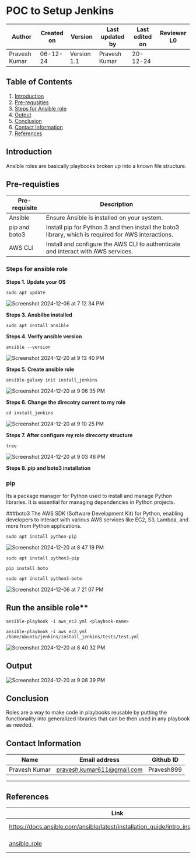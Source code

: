 
# **POC to Setup Jenkins**

| **Author** | **Created on** | **Version** | **Last updated by** | **Last edited on** | **Reviewer L0** |
|------------|-------------|-----------|--------------|-------------|-----------|
| Pravesh Kumar | 06-12-24 | Version 1.1 | Pravesh Kumar | 20-12-24 |  |


## **Table of Contents**

1. [Introduction](#introduction)
2. [Pre-requsities](#pre-requisties)
3. [Steps for Ansible role](#steps-for-ansible-role)
4. [Output](#output)
5. [Conclusion](#conculsion)
6. [Contact Information](#contact-information)
7. [References](#references)

 
 
 ## Introduction

Ansible roles are basically playbooks broken up into a known file structure.


 ## Pre-requisties

|Pre-requisite	|Description|
|-----|------|
|Ansible| Ensure Ansible is installed on your system.|
|pip and boto3| Install pip for Python 3 and then install the boto3 library, which is required for AWS interactions.|
|AWS CLI| Install and configure the AWS CLI to authenticate and interact with AWS services.|


### Steps for ansible role

**Steps 1. Update your OS**
```
sudo apt update
```
![Screenshot 2024-12-06 at 7 12 34 PM](https://github.com/user-attachments/assets/25d580c3-3065-4dee-8b33-5ff39691554d)


**Steps 3. Ansbilbe installed**
```
sudo apt install ansible
```

**Steps 4. Verify ansible version**

```
ansible --version
```
![Screenshot 2024-12-20 at 9 13 40 PM](https://github.com/user-attachments/assets/7df16a11-da90-47ed-9343-e7bd7336d14f)



**Steps 5. Create ansible role** 

```
ansible-galaxy init install_jenkins
```
![Screenshot 2024-12-20 at 9 06 35 PM](https://github.com/user-attachments/assets/c06ee123-e16d-4379-9c1f-40673060f6a9)


**Steps 6. Change the direcotry current to my role**
```
cd install_jenkins
```
![Screenshot 2024-12-20 at 9 10 25 PM](https://github.com/user-attachments/assets/5b0570ac-4eaa-4f12-80e3-11aa47978be4)



**Steps 7. After configure my role direcorty structure**
```
tree
```
![Screenshot 2024-12-20 at 9 03 46 PM](https://github.com/user-attachments/assets/09cb2896-e534-465f-b6aa-393e48d74442)




**Steps 8. pip and boto3 installation**

### pip
Its a package manager for Python used to install and manage Python libraries. It is essential for managing dependencies in Python projects. 

###boto3
The AWS SDK (Software Development Kit) for Python, enabling developers to interact with various AWS services like EC2, S3, Lambda, and more from Python applications.

```
sudo apt install python-pip
```
![Screenshot 2024-12-20 at 8 47 19 PM](https://github.com/user-attachments/assets/0b712784-8f42-46a6-9b8d-26d08a3b8a96)

```
sudo apt install python3-pip
```

```
pip install boto
```

```
sudo apt install python3-boto
```

![Screenshot 2024-12-06 at 7 21 07 PM](https://github.com/user-attachments/assets/05cf6b57-9a20-494c-a9fe-3ecc28eba1b4)



## Run the ansible role**
```
ansible-playbook -i aws_ec2.yml <playbook-name>
```
```
ansible-playbook -i aws_ec2.yml /home/ubuntu/jenkins/install_jenkins/tests/test.yml
```

![Screenshot 2024-12-20 at 8 40 32 PM](https://github.com/user-attachments/assets/35686fe1-4ed5-4ca2-9ada-d4397ba66b8d)

## Output

![Screenshot 2024-12-20 at 9 08 39 PM](https://github.com/user-attachments/assets/92b1a12e-b21b-45fb-8f34-75fdf22d69a6)

## Conclusion
Roles are a way to make code in playbooks reusable by putting the functionality into generalized libraries that can be then used in any playbook as needed.

## Contact Information

| **Name** | **Email address**            | **Github ID**
|----------|-------------------------------|-------------------|
| Pravesh Kumar    |  pravesh.kumar611@gmail.com           | Pravesh899 |

---

## References

| **Link** | **Description** |
|----------------------------------------------------|--------------------|
| https://docs.ansible.com/ansible/latest/installation_guide/intro_installation.html | Ansible Installation |
| [ansible_role](https://github.com/avengers-p11/ansible/blob/main/jenkins/) | Ansible role for jenkins |
